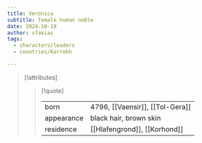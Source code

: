 ```yaml
---
title: Veronica
subtitle: female human noble
date: 2024-10-19
author: sfakias
tags:
  - characters/leaders
  - countries/Karrokh

---
```

> [!attributes]
> 
> > [!quote]
> >
> > | | |
> > | --- | --- |
> > | born | 4796, [[Vaensir]], [[Tol-Gera]] |
> > | appearance | black hair, brown skin |
> > | residence | [[Hlafengrond]], [[Korhond]] |

